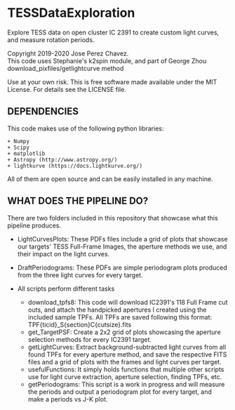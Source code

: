 # TESSDataExploration
Explore TESS data on open cluster IC 2391 to create custom light curves, and measure rotation periods.

Copyright 2019-2020 Jose Perez Chavez.   
This code uses Stephanie's k2spin module, and part of George Zhou download_pixfiles/getlightcurve method

Use at your own risk. This is free software made available under the MIT License. For details see the LICENSE file.

DEPENDENCIES
------------

This code makes use of the following python libraries:
    
    + Numpy
    + Scipy
    + matplotlib
    + Astropy (http://www.astropy.org/)
    + lightkurve (https://docs.lightkurve.org/)

All of them are open source and can be easily installed in any machine. 

WHAT DOES THE PIPELINE DO?
---------------------------

There are two folders included in this repository that showcase what this pipeline produces. 

- LightCurvesPlots: These PDFs files include a grid of plots that showcase our targets' TESS Full-Frame Images, the 
aperture methods we use, and their impact on the light curves.
- DraftPeriodograms: These PDFs are simple periodogram plots produced from the three light curves for every target.

- All scripts perform different tasks
  - download_tpfs8: This code will download IC2391's 118 Full Frame cut outs, and attach the handpicked apertures
  I created using the included sample TPFs. All TPFs are saved following this format: 
  TPF{ticid}_S{section}C{cutsize}.fits
  - get_TargetPSF: Create a 2x2 grid of plots showcasing the aperture selection methods for every IC2391 target.
  - getLightCurves: Extract background-subtracted light curves from all found TPFs for every aperture method, and 
  save the respective FITS files and a grid of plots with the frames and light curves per target.
  - usefulFunctions: It simply holds functions that multiple other scripts use for light curve extraction, 
  aperture selection, finding TPFs, etc.
  - getPeriodograms: This script is a work in progress and will measure the periods and output a 
  periodogram plot for every target, and make a periods vs J-K plot.
  
